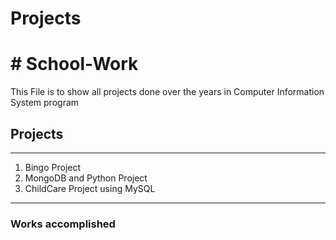 # Projects
<h1># School-Work</h1>
<p>This File is to show all projects done over the years in Computer Information System program</p>
<h2>Projects</h2>
<hr></hr>


<div>
<ol>
  <li>Bingo Project</li>
  <li>MongoDB and Python Project</li>
  <li>ChildCare Project using MySQL</li>

  
</ol>
</div>
<hr></hr>

<section>
  <h3>Works accomplished</h3>
</section>


